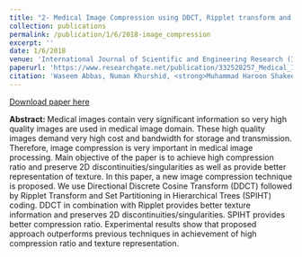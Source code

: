 ```yaml
---
title: "2- Medical Image Compression using DDCT, Ripplet transform and SPIHT"
collection: publications
permalink: /publication/1/6/2018-image_compression
excerpt: ''
date: 1/6/2018
venue: 'International Journal of Scientific and Engineering Research (IJSER)'
paperurl: 'https://www.researchgate.net/publication/332528257_Medical_Image_Compression_using_DDCT_Ripplet_transform_and_SPIHT'
citation: 'Waseem Abbas, Numan Khurshid, <strong>Muhammad Haroon Shakeel</strong> (2018). Medical Image Compression using DDCT, Ripplet transform and SPIHT. <i>International Journal of Scientific and Engineering Research (IJSER)</i>. 9(6).'
---
```


<a href='https://www.researchgate.net/publication/332528257_Medical_Image_Compression_using_DDCT_Ripplet_transform_and_SPIHT'>Download paper here</a>

<strong>Abstract: </strong>Medical images contain very significant information so very high quality images are used in medical image domain. These high quality images demand very high cost and bandwidth for storage and transmission. Therefore, image compression is very important in medical image processing. Main objective of the paper is to achieve high compression ratio and preserve 2D discontinuities/singularities as well as provide better representation of texture. In this paper, a new image compression technique is proposed. We use Directional Discrete Cosine Transform (DDCT) followed by Ripplet Transform and Set Partitioning in Hierarchical Trees (SPIHT) coding. DDCT in combination with Ripplet provides better texture information and preserves 2D discontinuities/singularities. SPIHT provides better compression ratio. Experimental results show that proposed approach outperforms previous techniques in achievement of high compression ratio and texture representation.
